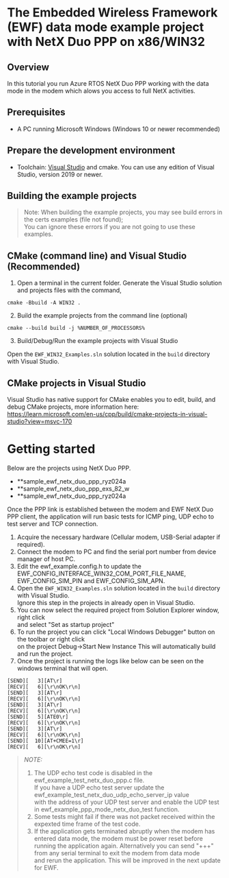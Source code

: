 # The Embedded Wireless Framework (EWF) data mode example project with NetX Duo PPP on x86/WIN32  

## Overview  
In this tutorial you run Azure RTOS NetX Duo PPP working with the data mode in the modem which alows you access to full NetX activities.  

## Prerequisites  
- A PC running Microsoft Windows (Windows 10 or newer recommended)  

## Prepare the development environment  

- Toolchain: [Visual Studio](https://visualstudio.com) and cmake. You can use any edition of Visual Studio, version 2019 or newer.  

## Building the example projects  

> Note: When building the example projects, you may see build errors in the certs examples (file not found);  
> You can ignore these errors if you are not going to use these examples.  
  
## CMake (command line) and Visual Studio (Recommended)  

1. Open a terminal in the current folder. Generate the Visual Studio solution and projects files with the command,  
  
```cmake -Bbuild -A WIN32 .```  
  
2. Build the example projects from the command line (optional)  
  
```cmake --build build -j %NUMBER_OF_PROCESSORS%```  
  
3. Build/Debug/Run the example projects with Visual Studio  
  
Open the ```EWF_WIN32_Examples.sln``` solution located in the ```build``` directory with Visual Studio.  
  
## CMake projects in Visual Studio  
  
Visual Studio has native support for CMake enables you to edit, build, and debug CMake projects, more information here:  
https://learn.microsoft.com/en-us/cpp/build/cmake-projects-in-visual-studio?view=msvc-170  
  
# Getting started  
Below are the projects using NetX Duo PPP.  
- **sample_ewf_netx_duo_ppp_ryz024a  
- **sample_ewf_netx_duo_ppp_exs_82_w  
- **sample_ewf_netx_duo_ppp_ryz024a  
  
Once the PPP link is established between the modem and EWF NetX Duo PPP client, the application will run basic tests
for ICMP ping, UDP echo to test server and TCP connection.

1. Acquire the necessary hardware (Cellular modem, USB-Serial adapter if required).  
2. Connect the modem to PC and find the serial port number from device manager of host PC.  
3. Edit the ewf_example.config.h to update the EWF_CONFIG_INTERFACE_WIN32_COM_PORT_FILE_NAME,  
   EWF_CONFIG_SIM_PIN and EWF_CONFIG_SIM_APN.  
4. Open the ```EWF_WIN32_Examples.sln``` solution located in the ```build``` directory with Visual Studio.  
   Ignore this step in the projects in already open in Visual Studio.  
5. You can now select the required project from Solution Explorer window, right click  
   and select "Set as startup project"
6. To run the project you can click "Local Windows Debugger" button on the toolbar or right click  
   on the project Debug->Start New Instance
   This will automatically build and run the project.
7. Once the project is running the logs like below can be seen on the windows terminal that will open.

```
[SEND][   3][AT\r]
[RECV][   6][\r\nOK\r\n]
[SEND][   3][AT\r]
[RECV][   6][\r\nOK\r\n]
[SEND][   3][AT\r]
[RECV][   6][\r\nOK\r\n]
[SEND][   5][ATE0\r]
[RECV][   6][\r\nOK\r\n]
[SEND][   3][AT\r]
[RECV][   6][\r\nOK\r\n]
[SEND][  10][AT+CMEE=1\r]
[RECV][   6][\r\nOK\r\n]
```

> _NOTE:_
>1. The UDP echo test code is disabled in the ewf_example_test_netx_duo_ppp.c file.  
    If you have a UDP echo test server update the ewf_example_test_netx_duo_udp_echo_server_ip value  
	with the address of your UDP test server and enable the UDP test in ewf_example_ppp_mode_netx_duo_test function.  
>2. Some tests might fail if there was not packet received within the expexted time frame of the test code.
>3. If the application gets terminated abruptly when the modem has entered data mode, the modem must be power reset before  
    running the application again. Alternatively you can send "+++" from any serial terminal to exit the modem from data mode  
	and rerun the application. This will be improved in the next update for EWF.  
